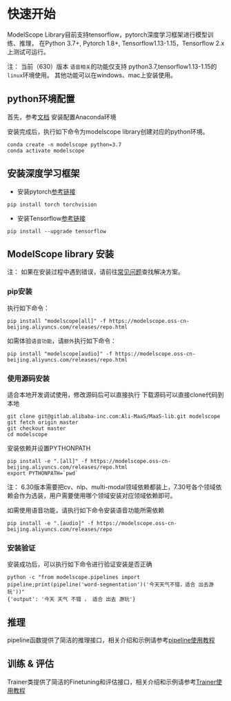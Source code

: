 # 快速开始
ModelScope Library目前支持tensorflow，pytorch深度学习框架进行模型训练、推理， 在Python 3.7+, Pytorch 1.8+, Tensorflow1.13-1.15，Tensorflow 2.x上测试可运行。

注： 当前（630）版本 `语音相关`的功能仅支持 python3.7,tensorflow1.13-1.15的`linux`环境使用。  其他功能可以在windows、mac上安装使用。

## python环境配置
首先，参考[文档](https://docs.anaconda.com/anaconda/install/) 安装配置Anaconda环境

安装完成后，执行如下命令为modelscope library创建对应的python环境。
```shell
conda create -n modelscope python=3.7
conda activate modelscope
```
## 安装深度学习框架
* 安装pytorch[参考链接](https://pytorch.org/get-started/locally/)
```shell
pip install torch torchvision
```
* 安装Tensorflow[参考链接](https://www.tensorflow.org/install/pip)
```shell
pip install --upgrade tensorflow
```
## ModelScope library 安装

注： 如果在安装过程中遇到错误，请前往[常见问题](faq.md)查找解决方案。

### pip安装
执行如下命令：
```shell
pip install "modelscope[all]" -f https://modelscope.oss-cn-beijing.aliyuncs.com/releases/repo.html
```

如需体验`语音功能`，请`额外`执行如下命令：
```shell
pip install "modelscope[audio]" -f https://modelscope.oss-cn-beijing.aliyuncs.com/releases/repo.html
```
### 使用源码安装
适合本地开发调试使用，修改源码后可以直接执行
下载源码可以直接clone代码到本地
```shell
git clone git@gitlab.alibaba-inc.com:Ali-MaaS/MaaS-lib.git modelscope
git fetch origin master
git checkout master
cd modelscope
```
安装依赖并设置PYTHONPATH
```shell
pip install -e ".[all]" -f https://modelscope.oss-cn-beijing.aliyuncs.com/releases/repo.html
export PYTHONPATH=`pwd`
```
注： 6.30版本需要把cv、nlp、multi-modal领域依赖都装上，7.30号各个领域依赖会作为选装，用户需要使用哪个领域安装对应领域依赖即可。

如需使用语音功能，请执行如下命令安装语音功能所需依赖
```shell
pip install -e ".[audio]" -f https://modelscope.oss-cn-beijing.aliyuncs.com/releases/repo
```

### 安装验证
安装成功后，可以执行如下命令进行验证安装是否正确
```shell
python -c "from modelscope.pipelines import pipeline;print(pipeline('word-segmentation')('今天天气不错，适合 出去游玩'))"
{'output': '今天 天气 不错 ， 适合 出去 游玩'}
```
## 推理

pipeline函数提供了简洁的推理接口，相关介绍和示例请参考[pipeline使用教程](tutorials/pipeline.md)

## 训练 & 评估

Trainer类提供了简洁的Finetuning和评估接口，相关介绍和示例请参考[Trainer使用教程](tutorials/trainer.md)
